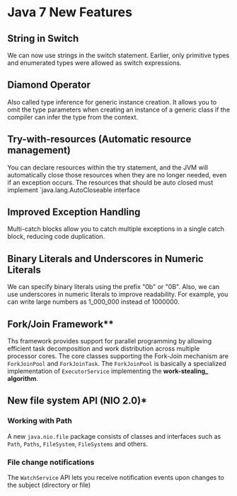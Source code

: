 # Java 7 New Features

## String in Switch
We can now use strings in the switch statement. Earlier, only primitive types and enumerated types were allowed as switch expressions.

## Diamond Operator
Also called type inference for generic instance creation. It allows you to omit the type parameters when creating an instance of a generic class if the compiler can infer the type from the context.

## Try-with-resources (Automatic resource management)
You can declare resources within the try statement, and the JVM will automatically close those resources when they are no longer needed, even if an exception occurs. The resources that should be auto closed must implement `java.lang.AutoCloseable interface

## Improved Exception Handling
Multi-catch blocks allow you to catch multiple exceptions in a single catch block, reducing code duplication.

## Binary Literals and Underscores in Numeric Literals
We can specify binary literals using the prefix "0b" or "0B". Also, we can use underscores in numeric literals to improve readability. For example, you can write large numbers as 1_000_000 instead of 1000000.

## Fork/Join Framework**
Ths framework provides support for parallel programming by allowing efficient task decomposition and work distribution across multiple processor cores. 
The core classes supporting the Fork-Join mechanism are `ForkJoinPool` and `ForkJoinTask`. The `ForkJoinPool` is basically a specialized implementation of `ExecutorService` implementing the  **work-stealing_ algorithm**.

## New file system API (NIO 2.0)*

### Working with Path
A new `java.nio.file` package consists of classes and interfaces such as `Path`, `Paths`, `FileSystem`, `FileSystems` and others.

### File change notifications
The `WatchService` API lets you receive notification events upon changes to the subject (directory or file)
<!--stackedit_data:
eyJoaXN0b3J5IjpbLTEwODcxMzgzMCwtMTU2NjgzNjAwNSwxMz
M3OTg4MDUwLC0xMTQ4NTEwMzUyXX0=
-->